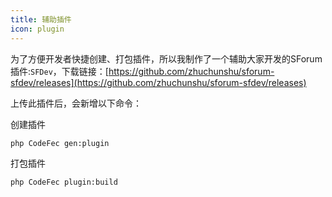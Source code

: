 ```yaml
---
title: 辅助插件
icon: plugin
---
```


为了方便开发者快捷创建、打包插件，所以我制作了一个辅助大家开发的SForum插件:`SFDev`，下载链接：[https://github.com/zhuchunshu/sforum-sfdev/releases](https://github.com/zhuchunshu/sforum-sfdev/releases)

上传此插件后，会新增以下命令：

创建插件
```bash
php CodeFec gen:plugin
```
打包插件
```bash
php CodeFec plugin:build
```

